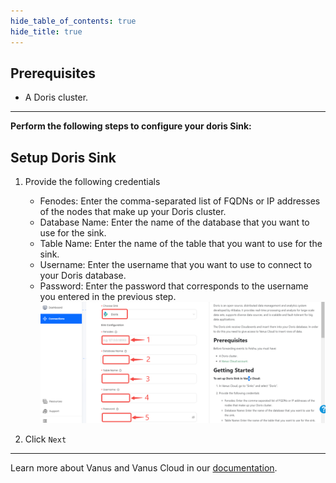 ```yaml
--- 
hide_table_of_contents: true
hide_title: true
---
```


## Prerequisites

- A Doris cluster.

---

**Perform the following steps to configure your doris Sink:**

## Setup Doris Sink

1. Provide the following credentials

   - Fenodes: Enter the comma-separated list of FQDNs or IP addresses of the nodes that make up your Doris cluster.
   - Database Name: Enter the name of the database that you want to use for the sink.
   - Table Name: Enter the name of the table that you want to use for the sink.
   - Username: Enter the username that you want to use to connect to your Doris database.
   - Password: Enter the password that corresponds to the username you entered in the previous step.
     ![](images/doris.png)

2. Click `Next`

---

Learn more about Vanus and Vanus Cloud in our [documentation](https://docs.vanus.ai).

